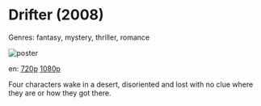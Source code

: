 # Drifter (2008)

Genres: fantasy, mystery, thriller, romance

![poster](http://image.tmdb.org/t/p/w500/9j8G0FNhwTJRue1mDvNV4rgX3r.jpg)

en:
  [720p](magnet:?xt=urn:btih:7DB62A3233A0F7A5A01D98A00F8EDFD9FAC07737&tr=udp://glotorrents.pw:6969/announce&tr=udp://tracker.opentrackr.org:1337/announce&tr=udp://torrent.gresille.org:80/announce&tr=udp://tracker.openbittorrent.com:80&tr=udp://tracker.coppersurfer.tk:6969&tr=udp://tracker.leechers-paradise.org:6969&tr=udp://p4p.arenabg.ch:1337&tr=udp://tracker.internetwarriors.net:1337)
  [1080p](magnet:?xt=urn:btih:3F7F81E905D7A1D44E9E22CAB71FAB888785C4EA&tr=udp://glotorrents.pw:6969/announce&tr=udp://tracker.opentrackr.org:1337/announce&tr=udp://torrent.gresille.org:80/announce&tr=udp://tracker.openbittorrent.com:80&tr=udp://tracker.coppersurfer.tk:6969&tr=udp://tracker.leechers-paradise.org:6969&tr=udp://p4p.arenabg.ch:1337&tr=udp://tracker.internetwarriors.net:1337)
  


Four characters wake in a desert, disoriented and lost with no clue where they are or how they got there.